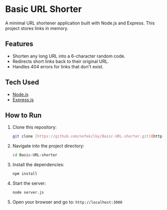 # Basic URL Shorter

A minimal URL shortener application built with Node.js and Express. This project stores links in memory.

## Features

* Shorten any long URL into a 6-character random code.
* Redirects short links back to their original URL.
* Handles 404 errors for links that don't exist.

## Tech Used

* [Node.js](https://nodejs.org/)
* [Express.js](https://expressjs.com/)

## How to Run

1.  Clone this repository:
    ```bash
    git clone [https://github.com/nefekzlky/Basic-URL-shorter.git](https://github.com/nefekzlky/Basic-URL-shorter.git)
    ```
2.  Navigate into the project directory:
    ```bash
    cd Basic-URL-shorter
    ```
3.  Install the dependencies:
    ```bash
    npm install
    ```
4.  Start the server:
    ```bash
    node server.js
    ```
5.  Open your browser and go to:
    `http://localhost:3000`